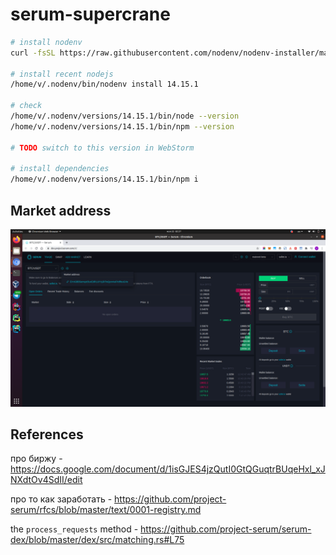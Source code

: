 # serum-supercrane

```bash
# install nodenv
curl -fsSL https://raw.githubusercontent.com/nodenv/nodenv-installer/master/bin/nodenv-installer | bash

# install recent nodejs
/home/v/.nodenv/bin/nodenv install 14.15.1

# check
/home/v/.nodenv/versions/14.15.1/bin/node --version
/home/v/.nodenv/versions/14.15.1/bin/npm --version

# TODO switch to this version in WebStorm

# install dependencies
/home/v/.nodenv/versions/14.15.1/bin/npm i
```

## Market address

![serum-market-address.png](static/serum-market-address.png)

## References

про биржу - https://docs.google.com/document/d/1isGJES4jzQutI0GtQGuqtrBUqeHxl_xJNXdtOv4SdII/edit

про то как заработать - https://github.com/project-serum/rfcs/blob/master/text/0001-registry.md

the `process_requests` method - https://github.com/project-serum/serum-dex/blob/master/dex/src/matching.rs#L75

